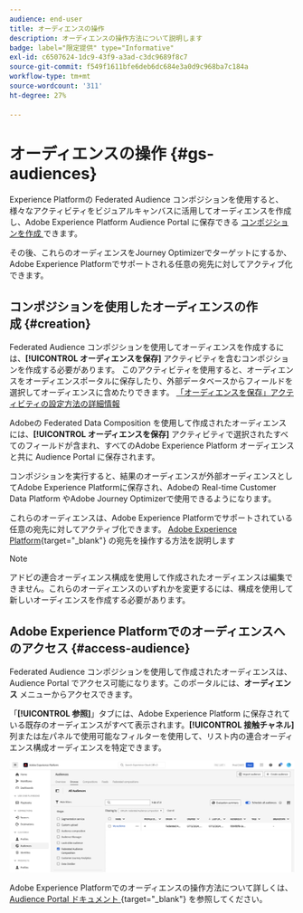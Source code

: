 ```yaml
---
audience: end-user
title: オーディエンスの操作
description: オーディエンスの操作方法について説明します
badge: label="限定提供" type="Informative"
exl-id: c6507624-1dc9-43f9-a3ad-c3dc9689f8c7
source-git-commit: f549f1611bfe6deb6dc684e3a0d9c968ba7c184a
workflow-type: tm+mt
source-wordcount: '311'
ht-degree: 27%

---
```


# オーディエンスの操作 {#gs-audiences}

Experience Platformの Federated Audience コンポジションを使用すると、様々なアクティビティをビジュアルキャンバスに活用してオーディエンスを作成し、Adobe Experience Platform Audience Portal に保存できる [ コンポジションを作成 ](../compositions/gs-compositions.md) できます。

その後、これらのオーディエンスをJourney Optimizerでターゲットにするか、Adobe Experience Platformでサポートされる任意の宛先に対してアクティブ化できます。

## コンポジションを使用したオーディエンスの作成 {#creation}

Federated Audience コンポジションを使用してオーディエンスを作成するには、**[!UICONTROL オーディエンスを保存]** アクティビティを含むコンポジションを作成する必要があります。 このアクティビティを使用すると、オーディエンスをオーディエンスポータルに保存したり、外部データベースからフィールドを選択してオーディエンスに含めたりできます。 [「オーディエンスを保存」アクティビティの設定方法の詳細情報](../compositions/activities/save-audience.md)

Adobeの Federated Data Composition を使用して作成されたオーディエンスには、**[!UICONTROL オーディエンスを保存]** アクティビティで選択されたすべてのフィールドが含まれ、すべてのAdobe Experience Platform オーディエンスと共に Audience Portal に保存されます。

コンポジションを実行すると、結果のオーディエンスが外部オーディエンスとしてAdobe Experience Platformに保存され、Adobeの Real-time Customer Data Platform やAdobe Journey Optimizerで使用できるようになります。

これらのオーディエンスは、Adobe Experience Platformでサポートされている任意の宛先に対してアクティブ化できます。 [Adobe Experience Platform](https://experienceleague.adobe.com/en/docs/experience-platform/destinations/home){target="_blank"} の宛先を操作する方法を説明します

>[!NOTE]
>
>アドビの連合オーディエンス構成を使用して作成されたオーディエンスは編集できません。これらのオーディエンスのいずれかを変更するには、構成を使用して新しいオーディエンスを作成する必要があります。

## Adobe Experience Platformでのオーディエンスへのアクセス {#access-audience}

Federated Audience コンポジションを使用して作成されたオーディエンスは、Audience Portal でアクセス可能になります。このポータルには、**オーディエンス** メニューからアクセスできます。

「**[!UICONTROL 参照]**」タブには、Adobe Experience Platform に保存されている既存のオーディエンスがすべて表示されます。**[!UICONTROL 接触チャネル]**&#x200B;列または左パネルで使用可能なフィルターを使用して、リスト内の連合オーディエンス構成オーディエンスを特定できます。

![](assets/audiences-list.png)

Adobe Experience Platformでのオーディエンスの操作方法について詳しくは、[Audience Portal ドキュメント ](https://experienceleague.adobe.com/ja/docs/experience-platform/segmentation/ui/audience-portal){target="_blank"} を参照してください。

<!-- add link to this donc once published: https://jira.corp.adobe.com/browse/PLAT-198674-->